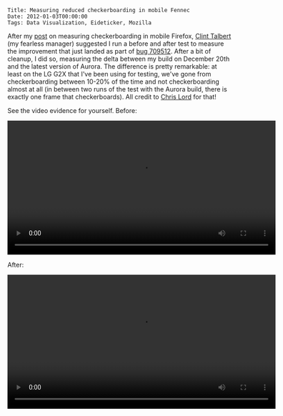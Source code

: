     Title: Measuring reduced checkerboarding in mobile Fennec
    Date: 2012-01-03T00:00:00
    Tags: Data Visualization, Eideticker, Mozilla

After my [post][1] on measuring checkerboarding in mobile Firefox, [Clint Talbert][2] (my fearless manager) suggested I run a before and after test to measure the improvement that just landed as part of [bug 709512][3]. After a bit of cleanup, I did so, measuring the delta between my build on December 20th and the latest version of Aurora. The difference is pretty remarkable: at least on the LG G2X that I've been using for testing, we've gone from checkerboarding between 10-20% of the time and not checkerboarding almost at all (in between two runs of the test with the Aurora build, there is exactly one frame that checkerboards). All credit to [Chris Lord][4] for that!

See the video evidence for yourself. Before:

<video src="/files/eideticker/lotsocheckerboarding.webm" width="600px" controls></video>

After:

<video src="/files/eideticker/almostnocheckerboarding.webm" width="600px" controls></video>

[1]: http://wrla.ch/blog/2011/12/year-end-eideticker-update/
[2]: http://cmtalbert.wordpress.com/
[3]: https://bugzilla.mozilla.org/show_bug.cgi?id=709152
[4]: http://chrislord.net/blog
